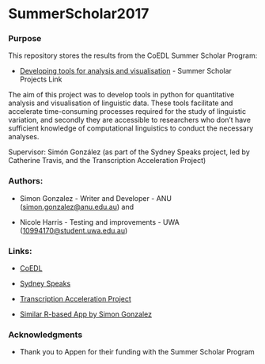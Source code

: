 # SummerScholar2017

### Purpose

This repository stores the results from the CoEDL Summer Scholar Program:

* [Developing tools for analysis and visualisation](http://www.dynamicsoflanguage.edu.au/get-involved/vacancies/summer-scholars-program/) - Summer Scholar Projects Link

The aim of this project was to develop tools in python for quantitative analysis and visualisation of linguistic data. These tools facilitate and accelerate time-consuming processes required for the study of linguistic variation, and secondly they are accessible to researchers who don’t have sufficient knowledge of computational linguistics to conduct the necessary analyses.

Supervisor: Simón González (as part of the Sydney Speaks project, led by Catherine Travis, and the Transcription Acceleration Project)

### Authors: 
  
  * Simon Gonzalez - Writer and Developer - ANU (simon.gonzalez@anu.edu.au) and
  
  * Nicole Harris - Testing and improvements - UWA (10994170@student.uwa.edu.au)

### Links:

* [CoEDL](http://www.dynamicsoflanguage.edu.au/)

* [Sydney Speaks](http://www.dynamicsoflanguage.edu.au/sydney-speaks/)

* [Transcription Acceleration Project](http://www.itee.uq.edu.au/cis/tap)

* [Similar R-based App by Simon Gonzalez](https://phoneapps.shinyapps.io/sociophonetic_tools/)

### Acknowledgments

* Thank you to Appen for their funding with the Summer Scholar Program


